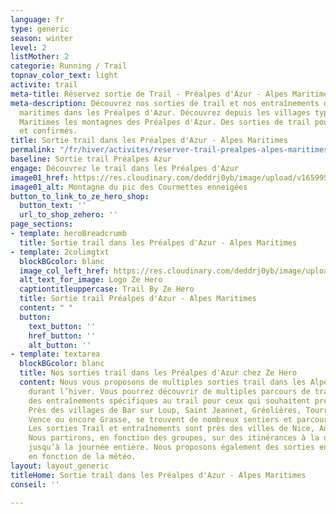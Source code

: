```yaml
---
language: fr
type: generic
season: winter
level: 2
listMother: 2
categorie: Running / Trail
topnav_color_text: light
activite: trail
meta-title: Réservez sortie de Trail - Préalpes d'Azur - Alpes Maritimes
meta-description: Découvrez nos sorties de trail et nos entraînements dans les Alpes
  maritimes dans les Préalpes d'Azur. Découvrez depuis les villages typiques des Alpes
  Maritimes les montagnes des Préalpes d'Azur. Des sorties de trail pour débutants
  et confirmés.
title: Sortie trail dans les Préalpes d'Azur - Alpes Maritimes
permalink: "/fr/hiver/activites/reserver-trail-prealpes-alpes-maritimes"
baseline: Sortie trail Préalpes Azur
engage: Découvrez le trail dans les Préalpes d'Azur
image01_href: https://res.cloudinary.com/deddrj0yb/image/upload/v1659957806/website/By%20Ze%20Hero%20Activity/IMG_20200723_143721.jpg
image01_alt: Montagne du pic des Courmettes enneigées
button_to_link_to_ze_hero_shop:
  button_text: ''
  url_to_shop_zehero: ''
page_sections:
- template: heroBreadcrumb
  title: Sortie trail dans les Préalpes d'Azur - Alpes Maritimes
- template: 2colimgtxt
  blockBGcolor: blanc
  image_col_left_href: https://res.cloudinary.com/deddrj0yb/image/upload/v1640094644/website/logo/Sur%20fond%20clair/logo-ze-hero-horizontal_4_a3dhvk.png
  alt_text_for_image: Logo Ze Hero
  captiontitleuppercase: Trail By Ze Hero
  title: Sortie trail Préalpes d'Azur - Alpes Maritimes
  content: " "
  button:
    text_button: ''
    href_button: ''
    alt_button: ''
- template: textarea
  blockBGcolor: blanc
  title: Nos sorties trail dans les Préalpes d'Azur chez Ze Hero
  content: Nous vous proposons de multiples sorties trail dans les Alpes Maritimes
    durant l’hiver. Vous pourrez découvrir de multiples parcours de trail ainsi que
    des entraînements spécifiques au trail pour ceux qui souhaitent préparer des compétitions.
    Près des villages de Bar sur Loup, Saint Jeannet, Gréolières, Tourrettes sur Loup,
    Vence ou encore Grasse, se trouvent de nombreux sentiers et parcours de trail.
    Les sorties Trail et entraînements sont près des villes de Nice, Antibes et Cannes.
    Nous partirons, en fonction des groupes, sur des itinérances à la demi-journée
    jusqu’à la journée entière. Nous proposons également des sorties en itinérance
    en fonction de la météo.
layout: layout_generic
titleHome: Sortie trail dans les Préalpes d'Azur - Alpes Maritimes
conseil: ''

---
```

